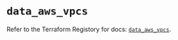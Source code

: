 # `data_aws_vpcs`

Refer to the Terraform Registory for docs: [`data_aws_vpcs`](https://registry.terraform.io/providers/hashicorp/aws/5.14.0/docs/data-sources/vpcs).
